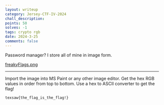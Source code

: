 ```yaml
---
layout: writeup
category: Jersey-CTF-IV-2024
chall_description:
points: 50
solves: -1
tags: crypto rgb
date: 2024-3-25
comments: false
---
```


Password manager? I store all of mine in image form.  

[freakyFlags.png](https://github.com/Nightxade/ctf-writeups/blob/master/assets/CTFs/Texsaw-CTF-2024/freakyFlags.png)  

---

Import the image into MS Paint or any other image editor. Get the hex RGB values in order from top to bottom. Use a hex to ASCII converter to get the flag!  

    texsaw{the_flag_is_the_flag!}